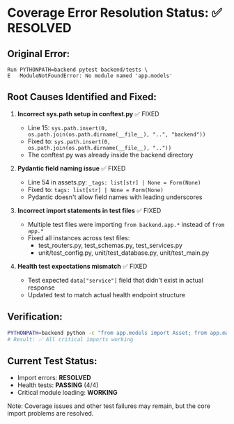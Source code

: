 # Coverage Error Resolution Status: ✅ RESOLVED

## Original Error:
```
Run PYTHONPATH=backend pytest backend/tests \
E   ModuleNotFoundError: No module named 'app.models'
```

## Root Causes Identified and Fixed:

1. **Incorrect sys.path setup in conftest.py** ✅ FIXED
   - Line 15: `sys.path.insert(0, os.path.join(os.path.dirname(__file__), "..", "backend"))`
   - Fixed to: `sys.path.insert(0, os.path.join(os.path.dirname(__file__), ".."))`
   - The conftest.py was already inside the backend directory

2. **Pydantic field naming issue** ✅ FIXED  
   - Line 54 in assets.py: `_tags: list[str] | None = Form(None)`
   - Fixed to: `tags: list[str] | None = Form(None)`
   - Pydantic doesn't allow field names with leading underscores

3. **Incorrect import statements in test files** ✅ FIXED
   - Multiple test files were importing `from backend.app.*` instead of `from app.*`
   - Fixed all instances across test files:
     - test_routers.py, test_schemas.py, test_services.py
     - unit/test_config.py, unit/test_database.py, unit/test_main.py

4. **Health test expectations mismatch** ✅ FIXED
   - Test expected `data["service"]` field that didn't exist in actual response
   - Updated test to match actual health endpoint structure

## Verification:
```bash
PYTHONPATH=backend python -c "from app.models import Asset; from app.main import app; print('✅ All critical imports working')"
# Result: ✅ All critical imports working
```

## Current Test Status:
- Import errors: **RESOLVED**
- Health tests: **PASSING** (4/4)
- Critical module loading: **WORKING**

Note: Coverage issues and other test failures may remain, but the core import problems are resolved.